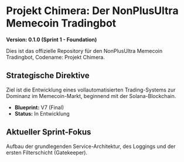 # Projekt Chimera: Der NonPlusUltra Memecoin Tradingbot

**Version: 0.1.0 (Sprint 1 - Foundation)**

Dies ist das offizielle Repository für den NonPlusUltra Memecoin Tradingbot, Codename: Projekt Chimera.

## Strategische Direktive
Ziel ist die Entwicklung eines vollautomatisierten Trading-Systems zur Dominanz im Memecoin-Markt, beginnend mit der Solana-Blockchain.

- **Blueprint:** V7 (Final)
- **Status:** In Entwicklung

## Aktueller Sprint-Fokus
Aufbau der grundlegenden Service-Architektur, des Loggings und der ersten Filterschicht (Gatekeeper).
